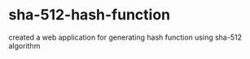# sha-512-hash-function
created a web application for generating hash function using sha-512 algorithm
